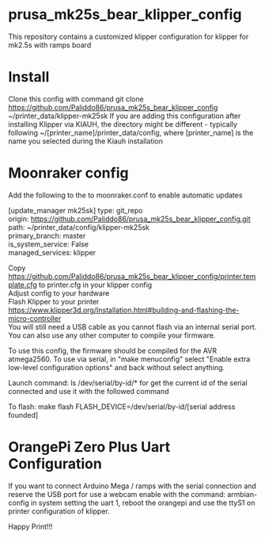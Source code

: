 # prusa_mk25s_bear_klipper_config
This repository contains a customized klipper configuration for klipper for mk2.5s with ramps board

# Install

Clone this config with command git clone https://github.com/Paliddo86/prusa_mk25s_bear_klipper_config ~/printer_data/klipper-mk25sk
If you are adding this configuration after installing Klipper via KIAUH, the directory might be different - typically following ~/[printer_name]/printer_data/config, where [printer_name] is the name you selected during the Kiauh installation

# Moonraker config
Add the following to the to moonraker.conf to enable automatic updates

[update_manager mk25sk]
type: git_repo  
origin: https://github.com/Paliddo86/prusa_mk25s_bear_klipper_config.git  
path: ~/printer_data/config/klipper-mk25sk  
primary_branch: master  
is_system_service: False  
managed_services: klipper  

Copy https://github.com/Paliddo86/prusa_mk25s_bear_klipper_config/printer.template.cfg to printer.cfg in your klipper config  
Adjust config to your hardware  
Flash Klipper to your printer https://www.klipper3d.org/Installation.html#building-and-flashing-the-micro-controller  
You will still need a USB cable as you cannot flash via an internal serial port. You can also use any other computer to compile your firmware.  

To use this config, the firmware should be compiled for the AVR atmega2560. To use via serial, in "make menuconfig" select "Enable extra low-level configuration options" and back without select anything.

Launch command: ls /dev/serial/by-id/* for get the current id of the serial connected and use it with the followed command

To flash: make flash FLASH_DEVICE=/dev/serial/by-id/[serial address founded]

# OrangePi Zero Plus Uart Configuration
If you want to connect Arduino Mega / ramps with the serial connection and reserve the USB port for use a webcam enable with the command:
armbian-config in system setting the uart 1, reboot the orangepi and use the ttyS1 on printer configuration of klipper.

Happy Print!!!
